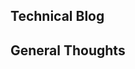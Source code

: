 <!--- For importing my Wordpress posts -->
	
<!--- (old iframe function, using feed.mikle.com, which has a paywall): iframe src="https://feed.mikle.com/widget/v2/135966/?preloader-text=Loading" height="634px" width="100%" class="fw-iframe" scrolling="no" frameborder="0"></iframe> -->

<!-- <script src="//rss.bloople.net/?url=https%3A%2F%2Fshilpaontheinternet.wordpress.com%2Ffeed&limit=5000&showtitle=false&type=js"></script> -->

## Technical Blog

<script src="//rss.bloople.net/?url=https%3A%2F%2Fshilpaontheinternet.wordpress.com%2Fcategory%2Ftechnical-blog%2Ffeed%2F&detail=250&showtitle=false&type=js"></script>

## General Thoughts

<script src="//rss.bloople.net/?url=https%3A%2F%2Fshilpaontheinternet.wordpress.com%2Fcategory%2Fgeneral-thoughts%2Ffeed%2F&detail=250&showtitle=false&type=js"></script>